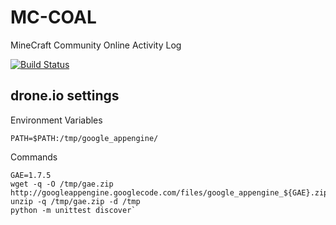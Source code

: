 MC-COAL
=======

MineCraft Community Online Activity Log

[![Build Status](https://drone.io/github.com/gumptionthomas/MC-COAL/status.png)](https://drone.io/github.com/gumptionthomas/MC-COAL/latest)

drone.io settings
-----------------
Environment Variables

    PATH=$PATH:/tmp/google_appengine/

Commands

    GAE=1.7.5
    wget -q -O /tmp/gae.zip http://googleappengine.googlecode.com/files/google_appengine_${GAE}.zip
    unzip -q /tmp/gae.zip -d /tmp
    python -m unittest discover`
